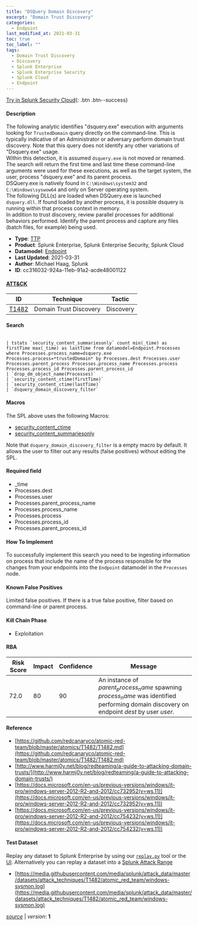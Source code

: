 ```yaml
---
title: "DSQuery Domain Discovery"
excerpt: "Domain Trust Discovery"
categories:
  - Endpoint
last_modified_at: 2021-03-31
toc: true
toc_label: ""
tags:
  - Domain Trust Discovery
  - Discovery
  - Splunk Enterprise
  - Splunk Enterprise Security
  - Splunk Cloud
  - Endpoint
---
```




[Try in Splunk Security Cloud](https://www.splunk.com/en_us/cyber-security.html){: .btn .btn--success}

#### Description

The following analytic identifies &#34;dsquery.exe&#34; execution with arguments looking for `TrustedDomain` query directly on the command-line. This is typically indicative of an Administrator or adversary perform domain trust discovery. Note that this query does not identify any other variations of &#34;Dsquery.exe&#34; usage.\
Within this detection, it is assumed `dsquery.exe` is not moved or renamed.\
The search will return the first time and last time these command-line arguments were used for these executions, as well as the target system, the user, process &#34;dsquery.exe&#34; and its parent process.\
DSQuery.exe is natively found in `C:\Windows\system32` and `C:\Windows\syswow64` and only on Server operating system.\
The following DLL(s) are loaded when DSQuery.exe is launched `dsquery.dll`. If found loaded by another process, it is possible dsquery is running within that process context in memory.\
In addition to trust discovery, review parallel processes for additional behaviors performed. Identify the parent process and capture any files (batch files, for example) being used.

- **Type**: [TTP](https://github.com/splunk/security_content/wiki/Detection-Analytic-Types)
- **Product**: Splunk Enterprise, Splunk Enterprise Security, Splunk Cloud
- **Datamodel**: [Endpoint](https://docs.splunk.com/Documentation/CIM/latest/User/Endpoint)
- **Last Updated**: 2021-03-31
- **Author**: Michael Haag, Splunk
- **ID**: cc316032-924a-11eb-91a2-acde48001122


#### [ATT&CK](https://attack.mitre.org/)

| ID             | Technique        |  Tactic             |
| -------------- | ---------------- |-------------------- |
| [T1482](https://attack.mitre.org/techniques/T1482/) | Domain Trust Discovery | Discovery |

#### Search

```

| tstats `security_content_summariesonly` count min(_time) as firstTime max(_time) as lastTime from datamodel=Endpoint.Processes where Processes.process_name=dsquery.exe Processes.process=*trustedDomain* by Processes.dest Processes.user Processes.parent_process Processes.process_name Processes.process Processes.process_id Processes.parent_process_id 
| `drop_dm_object_name(Processes)` 
| `security_content_ctime(firstTime)` 
| `security_content_ctime(lastTime)` 
| `dsquery_domain_discovery_filter`
```

#### Macros
The SPL above uses the following Macros:
* [security_content_ctime](https://github.com/splunk/security_content/blob/develop/macros/security_content_ctime.yml)
* [security_content_summariesonly](https://github.com/splunk/security_content/blob/develop/macros/security_content_summariesonly.yml)

Note that `dsquery_domain_discovery_filter` is a empty macro by default. It allows the user to filter out any results (false positives) without editing the SPL.

#### Required field
* _time
* Processes.dest
* Processes.user
* Processes.parent_process_name
* Processes.process_name
* Processes.process
* Processes.process_id
* Processes.parent_process_id


#### How To Implement
To successfully implement this search you need to be ingesting information on process that include the name of the process responsible for the changes from your endpoints into the `Endpoint` datamodel in the `Processes` node.

#### Known False Positives
Limited false positives. If there is a true false positive, filter based on command-line or parent process.

#### Kill Chain Phase
* Exploitation



#### RBA

| Risk Score  | Impact      | Confidence   | Message      |
| ----------- | ----------- |--------------|--------------|
| 72.0 | 80 | 90 | An instance of $parent_process_name$ spawning $process_name$ was identified performing domain discovery on endpoint $dest$ by user $user$. |




#### Reference

* [https://github.com/redcanaryco/atomic-red-team/blob/master/atomics/T1482/T1482.md](https://github.com/redcanaryco/atomic-red-team/blob/master/atomics/T1482/T1482.md)
* [http://www.harmj0y.net/blog/redteaming/a-guide-to-attacking-domain-trusts/](http://www.harmj0y.net/blog/redteaming/a-guide-to-attacking-domain-trusts/)
* [https://docs.microsoft.com/en-us/previous-versions/windows/it-pro/windows-server-2012-R2-and-2012/cc732952(v=ws.11)](https://docs.microsoft.com/en-us/previous-versions/windows/it-pro/windows-server-2012-R2-and-2012/cc732952(v=ws.11))
* [https://docs.microsoft.com/en-us/previous-versions/windows/it-pro/windows-server-2012-R2-and-2012/cc754232(v=ws.11)](https://docs.microsoft.com/en-us/previous-versions/windows/it-pro/windows-server-2012-R2-and-2012/cc754232(v=ws.11))



#### Test Dataset
Replay any dataset to Splunk Enterprise by using our [`replay.py`](https://github.com/splunk/attack_data#using-replaypy) tool or the [UI](https://github.com/splunk/attack_data#using-ui).
Alternatively you can replay a dataset into a [Splunk Attack Range](https://github.com/splunk/attack_range#replay-dumps-into-attack-range-splunk-server)

* [https://media.githubusercontent.com/media/splunk/attack_data/master/datasets/attack_techniques/T1482/atomic_red_team/windows-sysmon.log](https://media.githubusercontent.com/media/splunk/attack_data/master/datasets/attack_techniques/T1482/atomic_red_team/windows-sysmon.log)



[*source*](https://github.com/splunk/security_content/tree/develop/detections/endpoint/dsquery_domain_discovery.yml) \| *version*: **1**